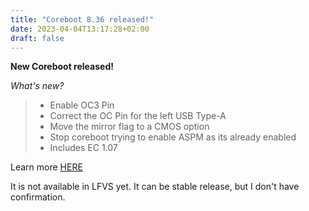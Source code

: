 ```yaml
---
title: "Coreboot 8.36 released!"
date: 2023-04-04T13:17:28+02:00
draft: false
---
```


**New Coreboot released!**

*What's new?*

> - Enable OC3 Pin
> - Correct the OC Pin for the left USB Type-A
> - Move the mirror flag to a CMOS option
> - Stop coreboot trying to enable ASPM as its already enabled
> - Includes EC 1.07

Learn more [HERE](https://github.com/StarLabsLtd/firmware/tree/master/StarBook/MkVI-Intel/coreboot/8.36)

It is not available in LFVS yet. It can be stable release, but I don't have confirmation.